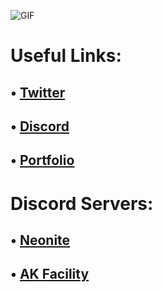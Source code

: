 ![GIF](http://kemo.dev/uploads/original.gif)

# Useful Links:

## • [Twitter](https://twitter.com/xkem0x)

## • [Discord](https://discordapp.com/users/299693897859465228)

## • [Portfolio](https://kemo.dev/)

# Discord Servers:

## • [Neonite](https://discord.com/invite/qSJ9jGp)

## • [AK Facility](https://discord.gg/QRbUuBH)
